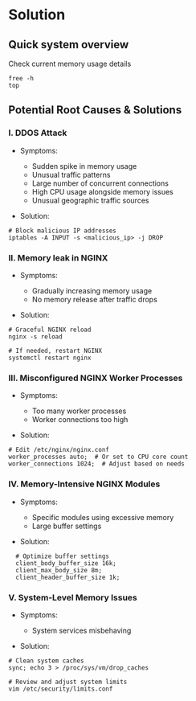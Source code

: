 # Solution

## Quick system overview
Check current memory usage details
```
free -h
top
```
## Potential Root Causes & Solutions
### I. DDOS Attack

- Symptoms:
    - Sudden spike in memory usage
    - Unusual traffic patterns
    - Large number of concurrent connections
    - High CPU usage alongside memory issues
    - Unusual geographic traffic sources

- Solution:
```
# Block malicious IP addresses
iptables -A INPUT -s <malicious_ip> -j DROP
```

### II. Memory leak in NGINX

- Symptoms:
  - Gradually increasing memory usage
  - No memory release after traffic drops

- Solution:
```
# Graceful NGINX reload
nginx -s reload

# If needed, restart NGINX
systemctl restart nginx
```

### III. Misconfigured NGINX Worker Processes

- Symptoms:
  - Too many worker processes
  - Worker connections too high

- Solution:
```
# Edit /etc/nginx/nginx.conf
worker_processes auto;  # Or set to CPU core count
worker_connections 1024;  # Adjust based on needs
```

### IV. Memory-Intensive NGINX Modules

- Symptoms:
  - Specific modules using excessive memory
  - Large buffer settings

- Solution:
```
  # Optimize buffer settings
  client_body_buffer_size 16k;
  client_max_body_size 8m;
  client_header_buffer_size 1k;
```

### V. System-Level Memory Issues

- Symptoms:
  - System services misbehaving

- Solution:
```
# Clean system caches
sync; echo 3 > /proc/sys/vm/drop_caches

# Review and adjust system limits
vim /etc/security/limits.conf
```